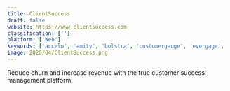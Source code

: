 ```yaml
---
title: ClientSuccess
draft: false 
website: https://www.clientsuccess.com
classification: ['']
platform: ['Web']
keywords: ['accelo', 'amity', 'bolstra', 'customergauge', 'evergage', 'fullstory', 'gainsight', 'helpcrunch', 'intercom', 'kameleoon', 'komiko', 'liferay_digital_experience_platform', 'mailchimp', 'natero', 'planhat', 'profitwell', 'salesmachine', 'strikedeck', 'taskray', 'totango', 'useriq', 'whatfix', 'woopra']
image: 2020/04/ClientSuccess.png
---
```

Reduce churn and increase revenue with the true customer success management platform.